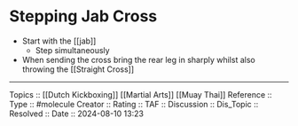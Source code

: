 # Stepping Jab Cross

- Start with the [[jab]]
	- Step simultaneously
- When sending the cross bring the rear leg in sharply whilst also throwing the [[Straight Cross]]
---
Topics ::  [[Dutch Kickboxing]] [[Martial Arts]] [[Muay Thai]]
Reference ::
Type :: #molecule
Creator ::
Rating ::
TAF ::
Discussion ::
Dis_Topic :: 
Resolved ::
Date :: 2024-08-10 13:23
